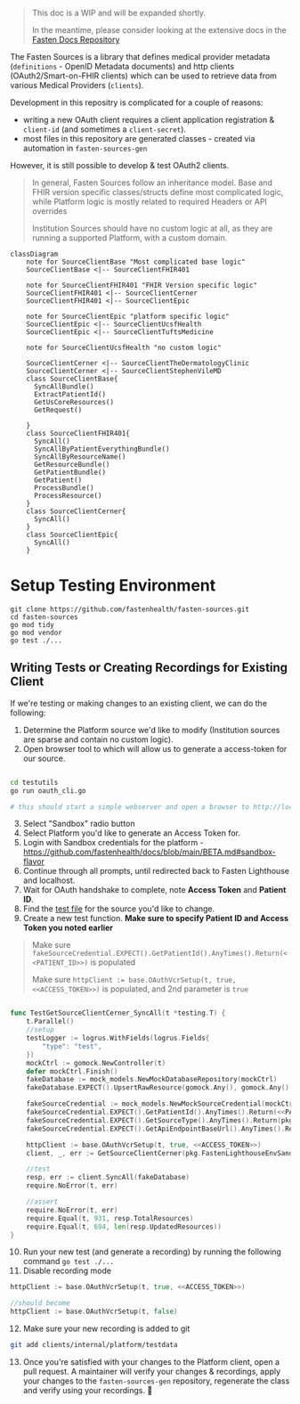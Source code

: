 > This doc is a WIP and will be expanded shortly.
>
> In the meantime, please consider looking at the extensive docs in the [Fasten Docs Repository](https://github.com/fastenhealth/docs/tree/main/technical)


The Fasten Sources is a library that defines medical provider metadata (`definitions` - OpenID Metadata documents)
and http clients (OAuth2/Smart-on-FHIR clients) which can be used to retrieve data from various Medical
Providers (`clients`).

Development in this repositry is complicated for a couple of reasons:

- writing a new OAuth client requires a client application registration  & `client-id` (and sometimes a `client-secret`). 
- most files in this repository are generated classes - created via automation in `fasten-sources-gen`

However, it is still possible to develop & test OAuth2 clients.

> In general, Fasten Sources follow an inheritance model. Base and FHIR version specific classes/structs
> define most complicated logic, while Platform logic is mostly related to required Headers or API overrides
>
> Institution Sources should have no custom logic at all, as they are running a supported Platform, with a custom domain.

```mermaid
classDiagram
    note for SourceClientBase "Most complicated base logic"
    SourceClientBase <|-- SourceClientFHIR401
    
    note for SourceClientFHIR401 "FHIR Version specific logic"
    SourceClientFHIR401 <|-- SourceClientCerner
    SourceClientFHIR401 <|-- SourceClientEpic

    note for SourceClientEpic "platform specific logic"
    SourceClientEpic <|-- SourceClientUcsfHealth
    SourceClientEpic <|-- SourceClientTuftsMedicine

    note for SourceClientUcsfHealth "no custom logic"

    SourceClientCerner <|-- SourceClientTheDermatologyClinic
    SourceClientCerner <|-- SourceClientStephenVileMD
    class SourceClientBase{
      SyncAllBundle()
      ExtractPatientId()
      GetUsCoreResources()
      GetRequest()

    }
    class SourceClientFHIR401{
      SyncAll()
      SyncAllByPatientEverythingBundle()
      SyncAllByResourceName()
      GetResourceBundle()
      GetPatientBundle()
      GetPatient()
      ProcessBundle()
      ProcessResource()
    }
    class SourceClientCerner{
      SyncAll()
    }
    class SourceClientEpic{
      SyncAll()
    }
```

# Setup Testing Environment

```
git clone https://github.com/fastenhealth/fasten-sources.git
cd fasten-sources
go mod tidy
go mod vendor
go test ./...
```



## Writing Tests or Creating Recordings for Existing Client


If we're testing or making changes to an existing client, we can do the following:

1. Determine the Platform source we'd like to modify (Institution sources are sparse and contain no custom logic).
2. Open browser tool to which will allow us to generate a access-token for our source. 
```bash

cd testutils
go run oauth_cli.go

# this should start a simple webserver and open a browser to http://localhost:9999
```

3. Select "Sandbox" radio button
4. Select Platform you'd like to generate an Access Token for. 
5. Login with Sandbox credentials for the platform - https://github.com/fastenhealth/docs/blob/main/BETA.md#sandbox-flavor
6. Continue through all prompts, until redirected back to Fasten Lighthouse and localhost. 
7. Wait for OAuth handshake to complete, note **Access Token** and **Patient ID**. 
8. Find the [test file](./clients/internal/platform) for the source you'd like to change. 
9. Create a new test function. **Make sure to specify Patient ID and Access Token you noted earlier**

> Make sure `fakeSourceCredential.EXPECT().GetPatientId().AnyTimes().Return(<<PATIENT_ID>>)` is populated
>
> Make sure `httpClient := base.OAuthVcrSetup(t, true, <<ACCESS_TOKEN>>)` is populated, and 2nd parameter is `true`

```go

func TestGetSourceClientCerner_SyncAll(t *testing.T) {
	t.Parallel()
	//setup
	testLogger := logrus.WithFields(logrus.Fields{
		"type": "test",
	})
	mockCtrl := gomock.NewController(t)
	defer mockCtrl.Finish()
	fakeDatabase := mock_models.NewMockDatabaseRepository(mockCtrl)
	fakeDatabase.EXPECT().UpsertRawResource(gomock.Any(), gomock.Any(), gomock.Any()).Times(694).Return(true, nil)

	fakeSourceCredential := mock_models.NewMockSourceCredential(mockCtrl)
	fakeSourceCredential.EXPECT().GetPatientId().AnyTimes().Return(<<PATIENT_ID>>)
	fakeSourceCredential.EXPECT().GetSourceType().AnyTimes().Return(pkg.SourceTypeCerner)
	fakeSourceCredential.EXPECT().GetApiEndpointBaseUrl().AnyTimes().Return("https://fhir-myrecord.cerner.com/r4/ec2458f2-1e24-41c8-b71b-0e701af7583d")

	httpClient := base.OAuthVcrSetup(t, true, <<ACCESS_TOKEN>>)
	client, _, err := GetSourceClientCerner(pkg.FastenLighthouseEnvSandbox, context.Background(), testLogger, fakeSourceCredential, httpClient)

	//test
	resp, err := client.SyncAll(fakeDatabase)
	require.NoError(t, err)

	//assert
	require.NoError(t, err)
	require.Equal(t, 931, resp.TotalResources)
	require.Equal(t, 694, len(resp.UpdatedResources))
}
```

10. Run your new test (and generate a recording) by running the following command `go test ./...`
11. Disable recording mode
```go
httpClient := base.OAuthVcrSetup(t, true, <<ACCESS_TOKEN>>)

//should become
httpClient := base.OAuthVcrSetup(t, false)

```
12. Make sure your new recording is added to git
```bash
git add clients/internal/platform/testdata
```

13. Once you're satisfied with your changes to the Platform client, open a pull request. A maintainer will verify your changes & recordings, apply your changes to the `fasten-sources-gen` repository, regenerate the class and verify using your recordings. :partying_face:
